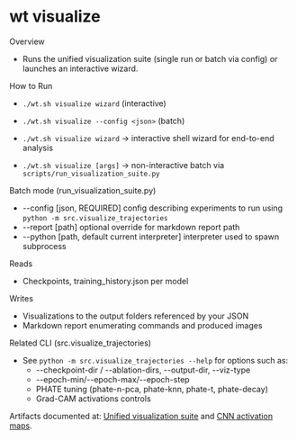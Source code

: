 # wt visualize

Overview
- Runs the unified visualization suite (single run or batch via config) or launches an interactive wizard.

How to Run
- `./wt.sh visualize wizard` (interactive)
- `./wt.sh visualize --config <json>` (batch)

- `./wt.sh visualize wizard` → interactive shell wizard for end-to-end analysis
- `./wt.sh visualize [args]` → non-interactive batch via `scripts/run_visualization_suite.py`

Batch mode (run_visualization_suite.py)
- --config [json, REQUIRED] config describing experiments to run using `python -m src.visualize_trajectories`
- --report [path] optional override for markdown report path
- --python [path, default current interpreter] interpreter used to spawn subprocess

Reads
- Checkpoints, training_history.json per model

Writes
- Visualizations to the output folders referenced by your JSON
- Markdown report enumerating commands and produced images

Related CLI (src.visualize_trajectories)
- See `python -m src.visualize_trajectories --help` for options such as:
  - --checkpoint-dir / --ablation-dirs, --output-dir, --viz-type
  - --epoch-min/--epoch-max/--epoch-step
  - PHATE tuning (phate-n-pca, phate-knn, phate-t, phate-decay)
  - Grad-CAM activations controls

Artifacts documented at: [Unified visualization suite](manual/plots/visualize_unified) and [CNN activation maps](manual/plots/activations).
